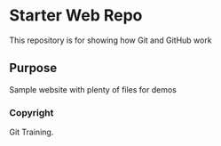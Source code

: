# Starter Web Repo

This repository is for showing how Git and GitHub work

## Purpose

Sample website with plenty of files for demos
### Copyright
Git Training.